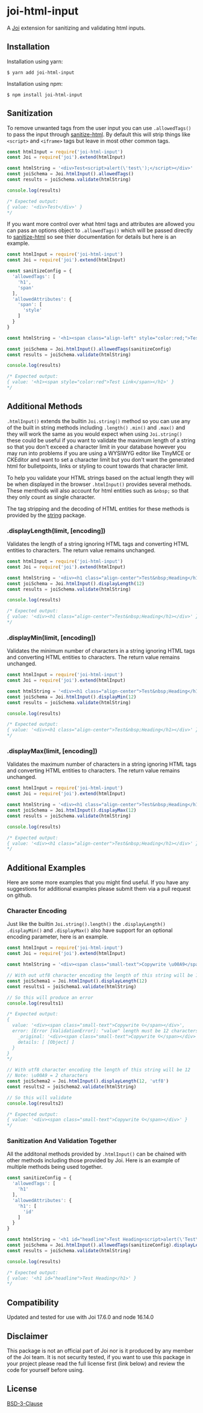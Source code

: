 # joi-html-input

A [Joi](https://www.npmjs.com/package/joi) extension for sanitizing and validating html inputs.


## Installation

Installation using yarn:
```console
$ yarn add joi-html-input
```

Installation using npm:
```console
$ npm install joi-html-input
```

## Sanitization

To remove unwanted tags from the user input you can use `.allowedTags()` to pass the input through [sanitize-html](https://www.npmjs.com/package/sanitize-html). By default this will strip things like `<script>` and `<iframe>` tags but leave in most other common tags.

```js
const htmlInput = require('joi-html-input')
const Joi = require('joi').extend(htmlInput)

const htmlString = '<div>Test<script>alert(\'test\');</script></div>'
const joiSchema = Joi.htmlInput().allowedTags()
const results = joiSchema.validate(htmlString)

console.log(results)

/* Expected output:
{ value: '<div>Test</div>' }
*/

```

If you want more control over what html tags and attributes are allowed you can pass an options object to `.allowedTags()` which will be passed directly to [sanitize-html](https://www.npmjs.com/package/sanitize-html) so see thier documentation for details but here is an example.

```js
const htmlInput = require('joi-html-input')
const Joi = require('joi').extend(htmlInput)

const sanitizeConfig = {
  'allowedTags': [
    'h1',
    'span'
  ],
  'allowedAttributes': {
    'span': [
      'style'
    ]
  }
}

const htmlString = '<h1><span class="align-left" style="color:red;">Test Link</span></h1>'

const joiSchema = Joi.htmlInput().allowedTags(sanitizeConfig)
const results = joiSchema.validate(htmlString)

console.log(results)

/* Expected output:
{ value: '<h1><span style="color:red">Test Link</span></h1>' }
*/
```


## Additional Methods

`.htmlInput()` extends the builtin `Joi.string()` method so you can use any of the built in string methods including `.length()` `.min()` and `.max()` and they will work the same as you would expect when using `Joi.string()` these could be useful if you want to validate the maximum length of a string so that you don't exceed a character limit in your database however you may run into problems if you are using a WYSIWYG editor like TinyMCE or CKEditor and want to set a character limit but you don't want the generated html for bulletpoints, links or styling to count towards that character limit.

To help you validate your HTML strings based on the actual length they will be when displayed in the browser `.htmlInput()` provides several methods. These menthods will also account for html entities such as `&nbsp;` so that they only count as single character.

The tag stripping and the decoding of HTML entities for these methods is provided by the [string](https://www.npmjs.com/package/string) package.

### .displayLength(limit, [encoding])

Validates the length of a string ignoring HTML tags and converting HTML entities to characters. The return value remains unchanged.

```js
const htmlInput = require('joi-html-input')
const Joi = require('joi').extend(htmlInput)

const htmlString = '<div><h1 class="align-center">Test&nbsp;Heading</h1></div>'
const joiSchema = Joi.htmlInput().displayLength(12)
const results = joiSchema.validate(htmlString)

console.log(results)

/* Expected output:
{ value: '<div><h1 class="align-center">Test&nbsp;Heading</h1></div>' }
*/
```

### .displayMin(limit, [encoding])

Validates the minimum number of characters in a string ignoring HTML tags and converting HTML entities to characters. The return value remains unchanged.

```js
const htmlInput = require('joi-html-input')
const Joi = require('joi').extend(htmlInput)

const htmlString = '<div><h1 class="align-center">Test&nbsp;Heading</h1></div>'
const joiSchema = Joi.htmlInput().displayMin(12)
const results = joiSchema.validate(htmlString)

console.log(results)

/* Expected output:
{ value: '<div><h1 class="align-center">Test&nbsp;Heading</h1></div>' }
*/
```

### .displayMax(limit, [encoding])

Validates the maximum number of characters in a string ignoring HTML tags and converting HTML entities to characters. The return value remains unchanged.

```js
const htmlInput = require('joi-html-input')
const Joi = require('joi').extend(htmlInput)

const htmlString = '<div><h1 class="align-center">Test&nbsp;Heading</h1></div>'
const joiSchema = Joi.htmlInput().displayMax(12)
const results = joiSchema.validate(htmlString)

console.log(results)

/* Expected output:
{ value: '<div><h1 class="align-center">Test&nbsp;Heading</h1></div>' }
*/
```


## Additional Examples

Here are some more examples that you might find useful. If you have any suggestions for additional examples please submit them via a pull request on github.


### Character Encoding

Just like the builtin `Joi.string().length()` the `.displayLength()` `.displayMin()` and `.displayMax()` also have support for an optional encoding parameter, here is an example.

```js
const htmlInput = require('joi-html-input')
const Joi = require('joi').extend(htmlInput)

const htmlString = '<div><span class="small-text">Copywrite \u00A9</span></div>'

// With out utf8 character encoding the length of this string will be 16
const joiSchema1 = Joi.htmlInput().displayLength(12)
const results1 = joiSchema1.validate(htmlString)

// So this will produce an error
console.log(results1)

/* Expected output:
{
  value: '<div><span class="small-text">Copywrite ©</span></div>',
  error: [Error [ValidationError]: "value" length must be 12 characters long] {
    _original: '<div><span class="small-text">Copywrite ©</span></div>',
    details: [ [Object] ]
  }
}
*/

// With utf8 character encoding the length of this string will be 12
// Note: \u00A9 = 2 characters
const joiSchema2 = Joi.htmlInput().displayLength(12, 'utf8')
const results2 = joiSchema2.validate(htmlString)

// So this will validate
console.log(results2)

/* Expected output:
{ value: '<div><span class="small-text">Copywrite ©</span></div>' }
*/
```

### Sanitization And Validation Together

All the additonal methods provided by `.htmlInput()` can be chained with other methods including those provided by Joi. Here is an example of multiple methods being used together.

```js
const sanitizeConfig = {
  'allowedTags': [
    'h1'
  ],
  'allowedAttributes': {
    'h1': [
      'id'
    ]
  }
}

const htmlString = '<h1 id="headline">Test Heading<script>alert(\'Test\')</script></h1>'
const joiSchema = Joi.htmlInput().allowedTags(sanitizeConfig).displayLength(12).max(50)
const results = joiSchema.validate(htmlString)

console.log(results)

/* Expected output:
{ value: '<h1 id="headline">Test Heading</h1>' }
*/
```


## Compatibility

Updated and tested for use with Joi 17.6.0 and node 16.14.0


## Disclaimer

This package is not an official part of Joi nor is it produced by any member of the Joi team. It is not security tested, if you want to use this package in your project please read the full license first (link below) and review the code for yourself before using.


## License

[BSD-3-Clause](LICENSE.md)
